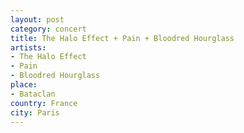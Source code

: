 ```yaml
---
layout: post
category: concert
title: The Halo Effect + Pain + Bloodred Hourglass
artists: 
- The Halo Effect
- Pain
- Bloodred Hourglass
place: 
- Bataclan
country: France
city: Paris
---
```


